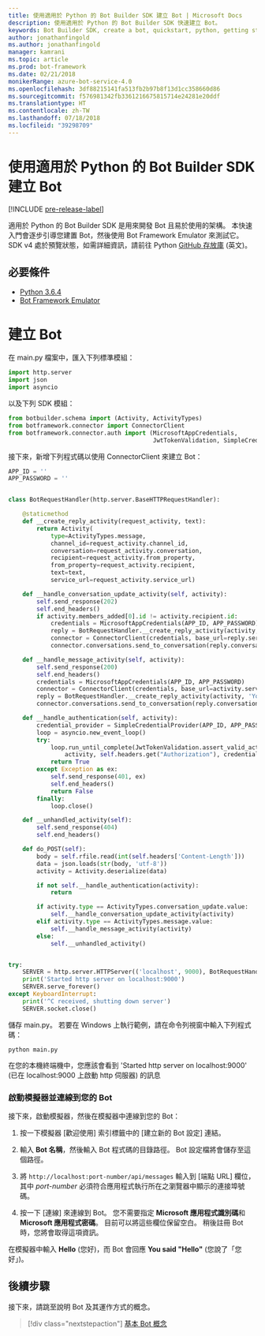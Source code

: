 ```yaml
---
title: 使用適用於 Python 的 Bot Builder SDK 建立 Bot | Microsoft Docs
description: 使用適用於 Python 的 Bot Builder SDK 快速建立 Bot。
keywords: Bot Builder SDK, create a bot, quickstart, python, getting started, 建立 Bot, 快速入門, python, 開始使用
author: jonathanfingold
ms.author: jonathanfingold
manager: kamrani
ms.topic: article
ms.prod: bot-framework
ms.date: 02/21/2018
monikerRange: azure-bot-service-4.0
ms.openlocfilehash: 3df88215141fa513fb2b97b8f13d1cc358660d86
ms.sourcegitcommit: f576981342fb3361216675815714e24281e20ddf
ms.translationtype: HT
ms.contentlocale: zh-TW
ms.lasthandoff: 07/18/2018
ms.locfileid: "39298709"
---
```

# <a name="create-a-bot-with-the-bot-builder-sdk-for-python"></a>使用適用於 Python 的 Bot Builder SDK 建立 Bot
[!INCLUDE [pre-release-label](../includes/pre-release-label.md)]

適用於 Python 的 Bot Builder SDK 是用來開發 Bot 且易於使用的架構。 本快速入門會逐步引導您建置 Bot，然後使用 Bot Framework Emulator 來測試它。 SDK v4 處於預覽狀態，如需詳細資訊，請前往 Python [GitHub 存放庫](https://github.com/Microsoft/botbuilder-python) \(英文\)。 

## <a name="pre-requisite"></a>必要條件
- [Python 3.6.4](https://www.python.org/downloads/) 
- [Bot Framework Emulator](https://github.com/Microsoft/BotFramework-Emulator/releases)

# <a name="create-a-bot"></a>建立 Bot
在 main.py 檔案中，匯入下列標準模組：

```python
import http.server
import json
import asyncio
```

以及下列 SDK 模組：
```python
from botbuilder.schema import (Activity, ActivityTypes)
from botframework.connector import ConnectorClient
from botframework.connector.auth import (MicrosoftAppCredentials,
                                         JwtTokenValidation, SimpleCredentialProvider)
```
接下來，新增下列程式碼以使用 ConnectorClient 來建立 Bot：
```python
APP_ID = ''
APP_PASSWORD = ''


class BotRequestHandler(http.server.BaseHTTPRequestHandler):

    @staticmethod
    def __create_reply_activity(request_activity, text):
        return Activity(
            type=ActivityTypes.message,
            channel_id=request_activity.channel_id,
            conversation=request_activity.conversation,
            recipient=request_activity.from_property,
            from_property=request_activity.recipient,
            text=text,
            service_url=request_activity.service_url)

    def __handle_conversation_update_activity(self, activity):
        self.send_response(202)
        self.end_headers()
        if activity.members_added[0].id != activity.recipient.id:
            credentials = MicrosoftAppCredentials(APP_ID, APP_PASSWORD)
            reply = BotRequestHandler.__create_reply_activity(activity, 'Hello and welcome to the echo bot!')
            connector = ConnectorClient(credentials, base_url=reply.service_url)
            connector.conversations.send_to_conversation(reply.conversation.id, reply)

    def __handle_message_activity(self, activity):
        self.send_response(200)
        self.end_headers()
        credentials = MicrosoftAppCredentials(APP_ID, APP_PASSWORD)
        connector = ConnectorClient(credentials, base_url=activity.service_url)
        reply = BotRequestHandler.__create_reply_activity(activity, 'You said: %s' % activity.text)
        connector.conversations.send_to_conversation(reply.conversation.id, reply)

    def __handle_authentication(self, activity):
        credential_provider = SimpleCredentialProvider(APP_ID, APP_PASSWORD)
        loop = asyncio.new_event_loop()
        try:
            loop.run_until_complete(JwtTokenValidation.assert_valid_activity(
                activity, self.headers.get("Authorization"), credential_provider))
            return True
        except Exception as ex:
            self.send_response(401, ex)
            self.end_headers()
            return False
        finally:
            loop.close()

    def __unhandled_activity(self):
        self.send_response(404)
        self.end_headers()

    def do_POST(self):
        body = self.rfile.read(int(self.headers['Content-Length']))
        data = json.loads(str(body, 'utf-8'))
        activity = Activity.deserialize(data)

        if not self.__handle_authentication(activity):
            return

        if activity.type == ActivityTypes.conversation_update.value:
            self.__handle_conversation_update_activity(activity)
        elif activity.type == ActivityTypes.message.value:
            self.__handle_message_activity(activity)
        else:
            self.__unhandled_activity()


try:
    SERVER = http.server.HTTPServer(('localhost', 9000), BotRequestHandler)
    print('Started http server on localhost:9000')
    SERVER.serve_forever()
except KeyboardInterrupt:
    print('^C received, shutting down server')
    SERVER.socket.close()
```


儲存 main.py。 若要在 Windows 上執行範例，請在命令列視窗中輸入下列程式碼：
```
python main.py
```
在您的本機終端機中，您應該會看到 'Started http server on localhost:9000' (已在 localhost:9000 上啟動 http 伺服器) 的訊息

### <a name="start-the-emulator-and-connect-your-bot"></a>啟動模擬器並連線到您的 Bot

接下來，啟動模擬器，然後在模擬器中連線到您的 Bot：


1. 按一下模擬器 [歡迎使用] 索引標籤中的 [建立新的 Bot 設定] 連結。 

2. 輸入 **Bot 名稱**，然後輸入 Bot 程式碼的目錄路徑。 Bot 設定檔將會儲存至這個路徑。

3. 將 `http://localhost:port-number/api/messages` 輸入到 [端點 URL] 欄位，其中 *port-number* 必須符合應用程式執行所在之瀏覽器中顯示的連接埠號碼。

4. 按一下 [連線] 來連線到 Bot。 您不需要指定 **Microsoft 應用程式識別碼**和 **Microsoft 應用程式密碼**。 目前可以將這些欄位保留空白。 稍後註冊 Bot 時，您將會取得這項資訊。

在模擬器中輸入 **Hello** (您好)，而 Bot 會回應 **You said "Hello"** (您說了「您好」)。

## <a name="next-steps"></a>後續步驟

接下來，請跳至說明 Bot 及其運作方式的概念。

> [!div class="nextstepaction"]
> [基本 Bot 概念](../v4sdk/bot-builder-basics.md)
